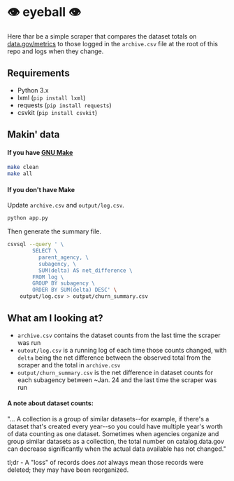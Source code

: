 # 👁 eyeball 👁

Here thar be a simple scraper that compares the dataset totals on [data.gov/metrics](https://www.data.gov/metrics) to those logged in the `archive.csv` file at the root of this repo and logs when they change.

## Requirements

* Python 3.x
* lxml (`pip install lxml`)
* requests (`pip install requests`)
* csvkit (`pip install csvkit`)

## Makin' data

#### If you have [GNU Make](https://www.gnu.org/software/make/)

```bash
make clean
make all
```

#### If you don't have Make 

Update `archive.csv` and `output/log.csv`.

```bash
python app.py
```

Then generate the summary file.

```bash
csvsql --query ' \
        SELECT \
          parent_agency, \
          subagency, \
          SUM(delta) AS net_difference \
        FROM log \
        GROUP BY subagency \
        ORDER BY SUM(delta) DESC' \
    output/log.csv > output/churn_summary.csv
```

## What am I looking at?

- `archive.csv` contains the dataset counts from the last time the scraper was run
- `outout/log.csv` is a running log of each time those counts changed, with `delta` being the net difference between the observed total from the scraper and the total in `archive.csv`
- `output/churn_summary.csv` is the net difference in dataset counts for each subagency between ~Jan. 24 and the last time the scraper was run

#### A note about dataset counts: 

"... A collection is a group of similar datasets--for example, if there's a dataset that's created every year--so you could have multiple year's worth of data counting as one dataset. Sometimes when agencies organize and group similar datasets as a collection, the total number on catalog.data.gov can decrease significantly when the actual data available has not changed."

tl;dr - A "loss" of records does _not_ always mean those records were deleted; they may have been reorganized.